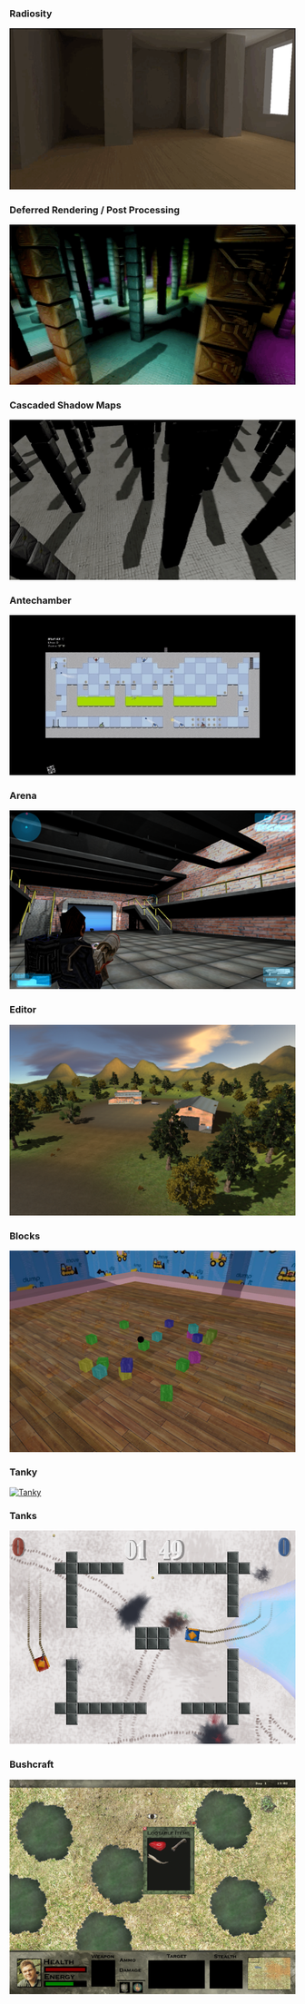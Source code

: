 
### Radiosity
[![Radiosity](assets/demos/radiosity.gif)](https://vimeo.com/10592692)

### Deferred Rendering / Post Processing
[![Deferred Rendering](assets/demos/deferred-rendering.gif)](https://vimeo.com/10589417)

### Cascaded Shadow Maps
[![Cascaded Shadow Maps](assets/demos/cascaded-shadow-maps.gif)](https://vimeo.com/10048780)

### Antechamber
[![Antechamber](assets/demos/antechamber.gif)](https://vimeo.com/5145156)

### Arena
[![Arena](assets/images/sandwickarena.png)](https://vimeo.com/5145156)

### Editor
[![Editor](assets/images/organiceditor.png)](https://vimeo.com/5145156)

### Blocks
[![Blocks](assets/images/blocks.png)](https://vimeo.com/5145156)

### Tanky
[![Tanky](assets/images/tanky.png)](https://vimeo.com/5145156)

### Tanks
[![Tanks](assets/images/tanks.png)](https://vimeo.com/5145156)

### Bushcraft
[![Bushcraft](assets/images/bushcraft.png)](https://vimeo.com/5145156)



